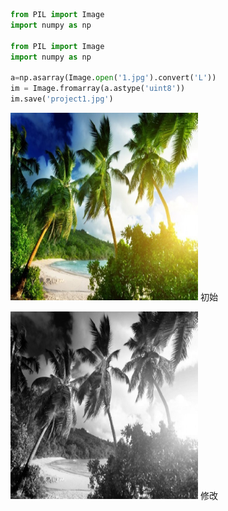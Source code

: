 ```python
from PIL import Image
import numpy as np

from PIL import Image
import numpy as np

a=np.asarray(Image.open('1.jpg').convert('L'))
im = Image.fromarray(a.astype('uint8'))
im.save('project1.jpg')
```

<img width="300" height="300" src=project-1/1.jpg /></img>
初始

<img width="300" height="300" src=project-1/project1.jpg/></img>
修改
